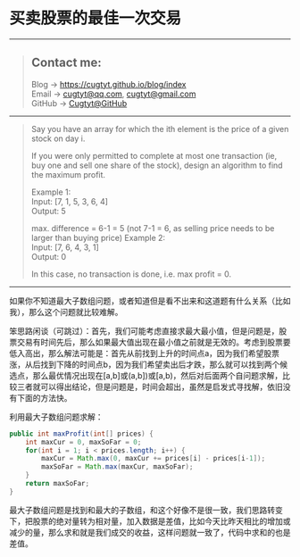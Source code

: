# 买卖股票的最佳一次交易

---
> ## Contact me:
> Blog -> <https://cugtyt.github.io/blog/index>  
> Email -> <cugtyt@qq.com>, <cugtyt@gmail.com>  
> GitHub -> [Cugtyt@GitHub](https://github.com/Cugtyt)

---

> Say you have an array for which the ith element is the price of a given stock on day i.
>
> If you were only permitted to complete at most one transaction (ie, buy one and sell one share of the stock), design an algorithm to find the maximum profit.
>
> Example 1:  
> Input: [7, 1, 5, 3, 6, 4]  
> Output: 5
>
> max. difference = 6-1 = 5 (not 7-1 = 6, as selling price needs to be larger than buying price)
> Example 2:  
> Input: [7, 6, 4, 3, 1]  
> Output: 0
>
> In this case, no transaction is done, i.e. max profit = 0.

---

如果你不知道最大子数组问题，或者知道但是看不出来和这道题有什么关系（比如我），那么这个问题就比较难解。

笨思路闲谈（可跳过）：首先，我们可能考虑直接求最大最小值，但是问题是，股票交易有时间先后，那么如果最大值出现在最小值之前就是无效的。考虑到股票要低入高出，那么解法可能是：首先从前找到上升的时间点a，因为我们希望股票涨，从后找到下降的时间点b，因为我们希望卖出后才跌，那么就可以找到两个候选点，那么最优情况出现在[a,b]或(a,b])或[a,b)，然后对后面两个自问题求解，比较三者就可以得出结论，但是问题是，时间会超出，虽然是启发式寻找解，依旧没有下面的方法快。

利用最大子数组问题求解：

``` java
public int maxProfit(int[] prices) {
    int maxCur = 0, maxSoFar = 0;
    for(int i = 1; i < prices.length; i++) {
        maxCur = Math.max(0, maxCur += prices[i] - prices[i-1]);
        maxSoFar = Math.max(maxCur, maxSoFar);
    }
    return maxSoFar;
}
```

最大子数组问题是找到和最大的子数组，和这个好像不是很一致，我们思路转变下，把股票的绝对量转为相对量，加入数据是差值，比如今天比昨天相比的增加或减少的量，那么求和就是我们成交的收益，这样问题就一致了，代码中求和的也是差值。